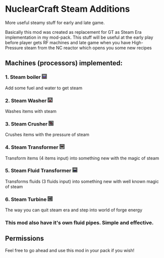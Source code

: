 # NuclearCraft Steam Additions
More useful steamy stuff for early and late game.

Basically this mod was created as replacement for GT as Steam Era implementation in my mod-pack.
This stuff will be useful at the early play before player gets RF machines and late game when you have High-Pressure steam from the NC reactor which opens you some new recipes
## Machines (processors) implemented:
### 1. Steam boiler ![Steam Boiler](src/main/resources/assets/ncsteamadditions/textures/blocks/machine/steam_boiler_front_on.png?raw=true)
Add some fuel and water to get steam
### 2. Steam Washer ![Steam Washer](src/main/resources/assets/ncsteamadditions/textures/blocks/machine/steam_washer_front_on.png?raw=true)
Washes items with steam
### 3. Steam Crusher ![Steam Crusher](src/main/resources/assets/ncsteamadditions/textures/blocks/machine/steam_crusher_front_on.png?raw=true)
Crushes items with the pressure of steam
### 4. Steam Transformer ![Steam Transformer](src/main/resources/assets/ncsteamadditions/textures/blocks/machine/steam_transformer_front_on.png?raw=true)
Transform items (4 items input) into something new with the magic of steam
### 5. Steam Fluid Transformer ![Steam Fluid Transformer](src/main/resources/assets/ncsteamadditions/textures/blocks/machine/steam_fluid_transformer_front_on.png?raw=true)
Transforms fluids (3 fluids input) into something new with well known magic of steam
### 6. Steam Turbine ![Steam Turbine](src/main/resources/assets/ncsteamadditions/textures/blocks/machine/steam_turbine_front_on.png?raw=true)
The way you can quit steam era and step into world of forge energy

### This mod also have it's own fluid pipes. Simple and effective.

## Permissions
Feel free to go ahead and use this mod in your pack if you wish!